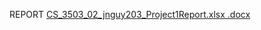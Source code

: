 
REPORT [CS_3503_02_jnguy203_Project1Report.xlsx  .docx](https://github.com/user-attachments/files/17352600/CS_3503_02_jnguy203_Project1Report.xlsx.docx)


